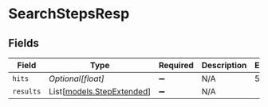 # SearchStepsResp


## Fields

| Field                                                  | Type                                                   | Required                                               | Description                                            | Example                                                |
| ------------------------------------------------------ | ------------------------------------------------------ | ------------------------------------------------------ | ------------------------------------------------------ | ------------------------------------------------------ |
| `hits`                                                 | *Optional[float]*                                      | :heavy_minus_sign:                                     | N/A                                                    | 50                                                     |
| `results`                                              | List[[models.StepExtended](../models/stepextended.md)] | :heavy_minus_sign:                                     | N/A                                                    |                                                        |